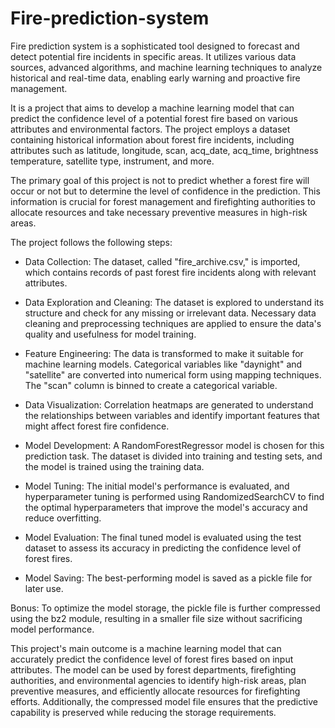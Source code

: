 # Fire-prediction-system
Fire prediction system is a sophisticated tool designed to forecast and detect potential fire incidents in specific areas. It utilizes various data sources, advanced algorithms, and machine learning techniques to analyze historical and real-time data, enabling early warning and proactive fire management.

It is a project that aims to develop a machine learning model that can predict the confidence level of a potential forest fire based on various attributes and environmental factors. The project employs a dataset containing historical information about forest fire incidents, including attributes such as latitude, longitude, scan, acq_date, acq_time, brightness temperature, satellite type, instrument, and more.

The primary goal of this project is not to predict whether a forest fire will occur or not but to determine the level of confidence in the prediction. This information is crucial for forest management and firefighting authorities to allocate resources and take necessary preventive measures in high-risk areas.

The project follows the following steps:

* Data Collection: The dataset, called "fire_archive.csv," is imported, which contains records of past forest fire incidents along with relevant attributes.

* Data Exploration and Cleaning: The dataset is explored to understand its structure and check for any missing or irrelevant data. Necessary data cleaning and preprocessing techniques are applied to ensure the data's quality and usefulness for model training.

* Feature Engineering: The data is transformed to make it suitable for machine learning models. Categorical variables like "daynight" and "satellite" are converted into numerical form using mapping techniques. The "scan" column is binned to create a categorical variable.

* Data Visualization: Correlation heatmaps are generated to understand the relationships between variables and identify important features that might affect forest fire confidence.

* Model Development: A RandomForestRegressor model is chosen for this prediction task. The dataset is divided into training and testing sets, and the model is trained using the training data.

* Model Tuning: The initial model's performance is evaluated, and hyperparameter tuning is performed using RandomizedSearchCV to find the optimal hyperparameters that improve the model's accuracy and reduce overfitting.

* Model Evaluation: The final tuned model is evaluated using the test dataset to assess its accuracy in predicting the confidence level of forest fires.

* Model Saving: The best-performing model is saved as a pickle file for later use.

Bonus: To optimize the model storage, the pickle file is further compressed using the bz2 module, resulting in a smaller file size without sacrificing model performance.

This project's main outcome is a machine learning model that can accurately predict the confidence level of forest fires based on input attributes. The model can be used by forest departments, firefighting authorities, and environmental agencies to identify high-risk areas, plan preventive measures, and efficiently allocate resources for firefighting efforts. Additionally, the compressed model file ensures that the predictive capability is preserved while reducing the storage requirements.
